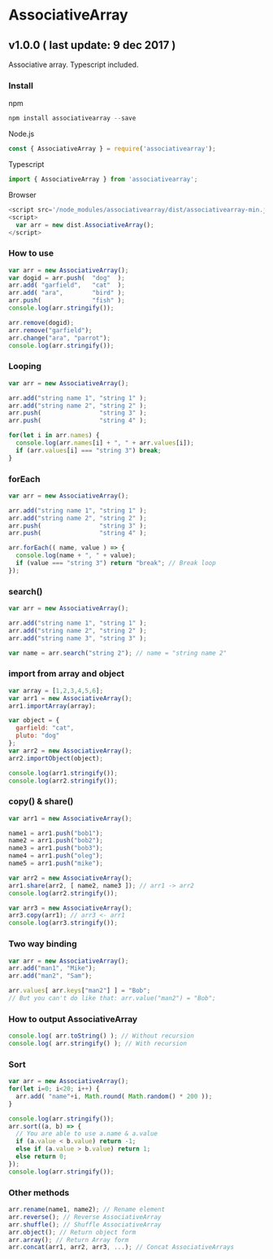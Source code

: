 # AssociativeArray
## v1.0.0 ( last update: 9 dec 2017 )
Associative array. Typescript included.

### Install
npm
```javascript
npm install associativearray --save
```

Node.js
```javascript
const { AssociativeArray } = require('associativearray');
```

Typescript
```javascript
import { AssociativeArray } from 'associativearray';
```

Browser
```javascript
<script src='/node_modules/associativearray/dist/associativearray-min.js'></script>
<script>
  var arr = new dist.AssociativeArray();
</script>
```

### How to use
```javascript
var arr = new AssociativeArray();
var dogid = arr.push(  "dog"  );
arr.add( "garfield",   "cat"  );
arr.add( "ara",        "bird" );
arr.push(              "fish" );
console.log(arr.stringify());

arr.remove(dogid);
arr.remove("garfield");
arr.change("ara", "parrot");
console.log(arr.stringify());
```
### Looping
```javascript
var arr = new AssociativeArray();

arr.add("string name 1", "string 1" );
arr.add("string name 2", "string 2" );
arr.push(                "string 3" );
arr.push(                "string 4" );

for(let i in arr.names) {
  console.log(arr.names[i] + ", " + arr.values[i]);
  if (arr.values[i] === "string 3") break;
}
```
### forEach
```javascript
var arr = new AssociativeArray();

arr.add("string name 1", "string 1" );
arr.add("string name 2", "string 2" );
arr.push(                "string 3" );
arr.push(                "string 4" );

arr.forEach(( name, value ) => {
  console.log(name + ", " + value);
  if (value === "string 3") return "break"; // Break loop
});
```
### search()
```javascript
var arr = new AssociativeArray();

arr.add("string name 1", "string 1" );
arr.add("string name 2", "string 2" );
arr.add("string name 3", "string 3" );

var name = arr.search("string 2"); // name = "string name 2"
```
### import from array and object
```javascript
var array = [1,2,3,4,5,6];
var arr1 = new AssociativeArray();
arr1.importArray(array);

var object = {
  garfield: "cat",
  pluto: "dog"
};
var arr2 = new AssociativeArray();
arr2.importObject(object);

console.log(arr1.stringify());
console.log(arr2.stringify());
```
### copy() & share()
```javascript
var arr1 = new AssociativeArray();

name1 = arr1.push("bob1");
name2 = arr1.push("bob2");
name3 = arr1.push("bob3");
name4 = arr1.push("oleg");
name5 = arr1.push("mike");

var arr2 = new AssociativeArray();
arr1.share(arr2, [ name2, name3 ]); // arr1 -> arr2
console.log(arr2.stringify());

var arr3 = new AssociativeArray();
arr3.copy(arr1); // arr3 <- arr1
console.log(arr3.stringify());
```
### Two way binding
```javascript
var arr = new AssociativeArray();
arr.add("man1", "Mike");
arr.add("man2", "Sam");

arr.values[ arr.keys["man2"] ] = "Bob";
// But you can't do like that: arr.value("man2") = "Bob";
```
### How to output AssociativeArray
```javascript
console.log( arr.toString() ); // Without recursion
console.log( arr.stringify() ); // With recursion
```
### Sort
```javascript
var arr = new AssociativeArray();
for(let i=0; i<20; i++) {
  arr.add( "name"+i, Math.round( Math.random() * 200 ));
}

console.log(arr.stringify());
arr.sort((a, b) => {
  // You are able to use a.name & a.value
  if (a.value < b.value) return -1;
  else if (a.value > b.value) return 1;
  else return 0;
});
console.log(arr.stringify());
```
### Other methods
```javascript
arr.rename(name1, name2); // Rename element
arr.reverse(); // Reverse AssociativeArray
arr.shuffle(); // Shuffle AssociativeArray
arr.object(); // Return object form
arr.array(); // Return Array form
arr.concat(arr1, arr2, arr3, ...); // Concat AssociativeArrays
```
